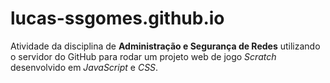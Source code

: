 # lucas-ssgomes.github.io
Atividade da disciplina de **Administração e Segurança de Redes** utilizando o servidor do GitHub para rodar um projeto web de jogo _Scratch_ desenvolvido em _JavaScript_ e _CSS_.
